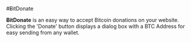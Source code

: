 #&#579;itDonate


**&#579;itDonate** is an easy way to accept Bitcoin donations on your website. Clicking the 'Donate' button displays a dialog box with a BTC Address for easy sending from any wallet.